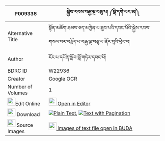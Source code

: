 |P009336|སྐྱེས་རབས་བརྒྱ་ལྔ་བཅུ་པ། ༼སྡེ་དགེ་པར་མ།༽ 
| --- | --- 
|Alternative Title |སྟོན་མཆོག་ཐམས་ཅད་མཁྱེན་པ་ཐུབ་པའི་དབང་པོའི་སྐྱེས་རབས་གསལ་བར་བརྗོད་པ་བརྒྱ་ལྔ་བཅུ་པ་ནོར་བུའི་ཕྲེང་བ།
|Author| ངོར་པ་དཔོན་སློབ་བློ་གཏེར་དབང་པོ།
|BDRC ID | W22936
|Creator | Google OCR
|Number of Volumes| 1
|<img width="25" src="https://img.icons8.com/color/25/000000/edit-property.png">Edit Online| [<img width="25" src="https://avatars.githubusercontent.com/u/45091458?s=200&v=4"> Open in Editor](http://editor.openpecha.org/P009336)
|<img width="25" src="https://img.icons8.com/fluent/48/000000/download-2.png"/>  Download | [![](https://img.icons8.com/color/20/000000/txt.png)Plain Text](https://github.com/Openpecha/P009336/releases/download/v1/kyerab_gya_nga_chupa_derge_par_plain_P009336.zip), [![](https://img.icons8.com/color/20/000000/txt.png)Text with Pagination](https://github.com/Openpecha/P009336/releases/download/v1/kyerab_gya_nga_chupa_derge_par_pages_P009336.zip)
|<img width="25" src="https://img.icons8.com/plasticine/100/000000/pictures-folder.png"/>  Source Images | [<img width="25" src="https://library.bdrc.io/icons/BUDA-small.svg"> Images of text file open in BUDA](https://library.bdrc.io/show/bdr:W22936)